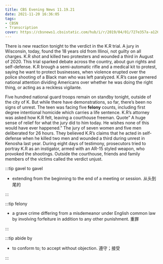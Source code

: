 ```yaml
---
title: CBS Evening News 11.19.21
date: 2021-11-20 16:36:05
tags:
- CBSN
- Transcription
cover: https://cbsnews1.cbsistatic.com/hub/i/r/2019/04/01/727e357a-a126-4138-a2c5-4d3222669d57/thumbnail/640x360/3ff2761028dc5c65cc4f07acd54bcd5c/cbsn2-logo-1920x1080.jpg
---
```

There is new reaction tonight to the verdict in the K.R trial. A jury in Wisconsin, today, found the 18 years old from Illinoi, not guilty on all charges. K.R shot and killed two protesters and wounded a third in August of 2020. This trial sparked debate across the country, about gun rights and self-defense. K.R brough a semi-automatic rifle and a medical kit to protest, saying he want to protect businesses, when violence erupted over the police shooting of a Black man who was left paralyzed. K.R’s case garnered national attention dividing Americans over whether he was doing the right thing, or acting as a reckless vigilante.

Five hundred national guard troops remain on standby tonight, outside of the city of K. But while there have demonstrations, so far, there’s been no signs of unrest. The teen was facing five **felony** counts, including first degree intentional homicide which carries a life sentence. K.R’s attorney was asked how K.R felt, leaving a courthouse freeman. Quote” A huge sense of relief for what the jury did to him today. He wishes none of this would have ever happened.” The jury of seven women and five men deliberated for 26 hours. They believed K.R’s claims that he acted in self-defense when he killed two men and wounded a third during unrest in Kenosha last year. During eight days of testimony, prosecutors tried to portray K.R as an instigator, armed with an AR-15 styled weapon, who provoked the shootings. Outside the courthouse, friends and family members of the victims called the verdict unjust. 


:::tip gavel to gavel

- extending from the beginning to the end of a meeting or session. 从头到尾的

:::

:::tip felony

-  a grave crime differing from a misdemeanor under English common law by involving forfeiture in addition to any other punishment. 重罪

:::

:::tip abide by

-  to conform to; to accept without objection. 遵守；接受

:::

